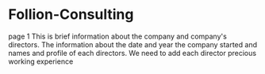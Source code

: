 # Follion-Consulting


page 1 
This is brief information about the company and company's directors.
The information about the date and year the company started and names and profile of each directors.
We need to add each director precious working experience


